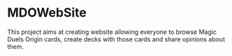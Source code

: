 # MDOWebSite
This project aims at creating website allowing everyone to browse Magic Duels Origin cards, create decks with those cards and share opinions about them.
